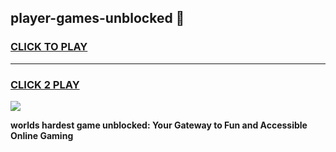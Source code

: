 
## player-games-unblocked 👋
<h3>
<a href="https://premium.freeplayer.one?title=player-games-unblocked&ref=14F">CLICK TO PLAY</a></h3>
<hr>

<h3>
<a href="https://premium.freeplayer.one?title=player-games-unblocked&ref=14F">CLICK 2 PLAY</a>
  
</h3>

<a href="https://premium.freeplayer.one?title=player-games-unblocked&ref=12F/"><img src="https://clearcache.store/games.png"></a>


**worlds hardest game unblocked: Your Gateway to Fun and Accessible Online Gaming**
